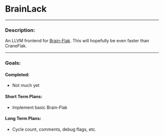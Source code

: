 # BrainLack

---
### Description:
An LLVM frontend for [Brain-Flak](https://github.com/DJMcMayhem/Brain-Flak). This will hopefully be even faster than CraneFlak.

---
### Goals:
#### Completed:
* Not much yet


#### Short Term Plans:
* Implement basic Brain-Flak

#### Long Term Plans:
* Cycle count, comments, debug flags, etc.
